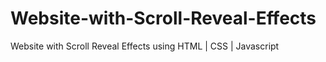 # Website-with-Scroll-Reveal-Effects
Website with Scroll Reveal Effects using HTML | CSS | Javascript
